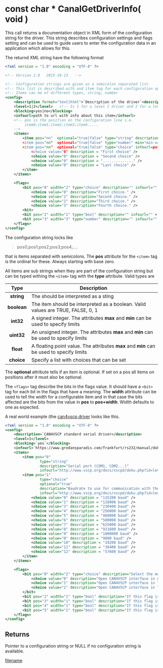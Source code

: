 # const char *  CanalGetDriverInfo( void )

This call returns a documentation object in XML form of the configuration string for the driver. This string describes configuration settings and flags setting and can be used to guide users to enter the configuration data in an application which allows for this.

The returnd XML string have the following format

```xml
<?xml version = "1.0" encoding = "UTF-8" ?>

<!-- Version 2.0   2015-10-13   -->

<!-- Configuration strings are given as a semicolon separated list          -->
<!-- This list is described with and item tag for each configuration option -->
<!-- Items can be of different types, string, number                        -->
<config>
    <description format="text|html">`Description of the driver`<description>
	<level>1|2</level>   <!-- Is 1 for a level I driver and 2 for a level II driver -->
	<blocking>yes|no</blocking>
	<infourl>path to url with info about this item</infourl>
	<!-- pos is the position on the configuration line i.e.
	     item0;item1;item2;item3;item4.....
	-->
	<items>
	    <item pos="nn"  optional="true|false" type="string" description="Description about this item" infourl=path to url with info about this item"/>
	    <item pos="nn"  optional="true|false" type="number" min="min-value" max="max-value" infourl=path to url with info about this item" />
	    <item pos="nn"  optional="true|false" type="choice" infourl=path to url with info about this item" >
	        <choice value="0" description = "First choice" />
	        <choice value="0" description = "Second choice" />
	        <choice value="0" description = ".............." />
	        <choice value="0" description = "Last choice" />
	    </item>
	</items>

	<flags>
	    <bit pos="0" width="2" type="choice" description="" infourl="" >
	        <choice value="0" description="First choice." />
	        <choice value="1" description="Second choice." />
	        <choice value="2" description="Third choice." />
	        <choice value="3" description="Fourth choice." />
	    <bit>
	    <bit pos="2" width="1" type="bool" description="" infourl="" >
	    <bit pos="3" width="3" type="number" description="" infourl="" >
	</flags>
</config>
```

The configuration string locks like

>    pos0;pos1;pos2;pos3;pos4;....

that is items separated with semicolons. The **pos** attribute for the `<item>` tag is the ordinal for these. Always starting with base zero.

All items are sub strings when they are part of the configuration string but can be typed withing the `<item>` tag with the **type** attribute. Valid types are

 | Type | Description |
 | :----:  | ----------- |
 | **string**  | The should be interpreted as a sting                                                     |
 | **boolean** | The item should be interpreted as a boolean. Valid values are TRUE, FALSE, 0, 1          |
 | **int32**   | A signed integer. The attributes **max** and **min** can be used to specify limits       |
 | **uint32**  | An unsigned integer. The attributes **max** and **min** can be used to specify limits    |
 | **float**   | A floating point value. The attributes **max** and **min** can be used to specify limits |
 | **choice**  | Specify a list with choices that can be set                                              |

The **optional** attribute tells if an item is optional. If set on a pos all items on positions after it must also be optional.

The `<flags>` tag describe the bits in the flags value. It should have a `<bit>` tag for each bit in the flags that have a meaning. The **width** attribute can be used to tell the width for a configurable item and in that case the bits affected are the bits from the value in **pos** to **pos+width**. Width defaults to one as expected.

A real world example (the [can4vscp driver](./level1_driver_can4vscp.md) looks like this.

```xml
<?xml version = "1.0" encoding = "UTF-8" ?>
<config>
    <description>`CAN4VSCP standard serial driver</description>
    <level>1</level>
    <blocking>`yes`</blocking>
    <infourl>`https://www.grodansparadis.com/frankfurt/rs232/manual/doku.php?id=the_can4vscp_mode</infourl>
    <items>
        <item pos="0"
                type="string"
                description="Serial port (COM1, COM2...)"
                infourl="http://www.vscp.org/docs/vscpd/doku.php?id=level1_driver_can4vscp#parameter_string" />
        <item pos="1"
                type="choice"
                optional="true"
                description="Baudrate to use for communication with the adapter.Default is 115200 baud. "
                infourl="http://www.vscp.org/docs/vscpd/doku.php?id=level1_driver_can4vscp#parameter_string" >
            <choice value="0" description = "115200 baud" />
            <choice value="1" description = "128000 baud" />
            <choice value="3" description = "230400 baud" />
            <choice value="4" description = "256000 baud" />
            <choice value="5" description = "460800 baud" />
            <choice value="6" description = "500000 baud" />
            <choice value="7" description = "625000 baud" />
            <choice value="8" description = "921600 baud" />
            <choice value="9" description = "1000000 baud" />
            <choice value="0" description = "9600 baud" />
            <choice value="10" description = "19200 baud" />
            <choice value="11" description = "38400 baud" />
            <choice value="12" description = "57600 baud" />
        </item>
    </items>

    <flags>
        <bit pos="0" width="2" type="choice" description="Select the mode the device should be opened in. The normal mode opens the interface for receive and transmit. The listen mode only listen on traffic on the bus. Loopback just connect the receive and transmit lines without sending anything on the bus. The manual describes the modes in detail." infourl="http://www.vscp.org/docs/vscpd/doku.php?id=level1_driver_can4vscp#flags" >
            <choice value="0" description="Open CAN4VSCP interface in normal mode." />
            <choice value="1" description="Open CAN4VSCP interface in listen mode." />
            <choice value="2" description="Open CAN4VSCP interface in loopback mode." />
        </bit>
        <bit pos="2" width="1" type="bool" description="If this flag is set the driver will not switch to VSCP mode. This means it already must be in VSCP mode. The advantage is that the open operation will be faster." infourl="http://www.vscp.org/docs/vscpd/doku.php?id=level1_driver_can4vscp#flags" />
        <bit pos="3" width="1" type="bool" description="If this flag is set the driver will wait for an ACK from the physical device for every sent frame. This will slow down sending but make transmission very secure." infourl="http://www.vscp.org/docs/vscpd/doku.php?id=level1_driver_can4vscp#flags" />
        <bit pos="4" width="1" type="bool" description="If this flag is set it enable timestamps in hardware meaning the timestamp will be written by the hardware instead of by the driver. The disadvantage is that it consumes bandwidth." infourl="http://www.vscp.org/docs/vscpd/doku.php?id=level1_driver_can4vscp#flags" />
        <bit pos="5" width="1" type="bool" description="If this flag is set enable hardware handshake. Recommended for lower baudrates to prevent buffer overflows." infourl="http://www.vscp.org/docs/vscpd/doku.php?id=level1_driver_can4vscp#flags" />
    </flags>
</config>
```

## Returns

Pointer to a configuration string or NULL if no configuration string is available.


[filename](./bottom_copyright.md ':include')